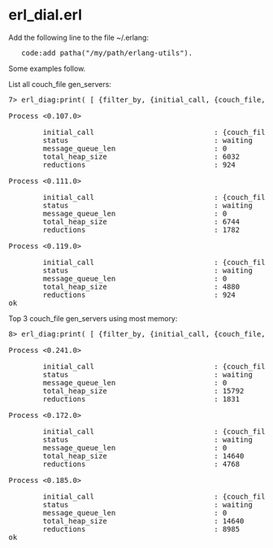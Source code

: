 # erl_dial.erl

Add the following line to the file ~/.erlang:

<pre>	code:add_patha("/my/path/erlang-utils").</pre>

Some examples follow.

List all couch_file gen_servers:
<pre>
7> erl_diag:print( [ {filter_by, {initial_call, {couch_file, init, 1}}} ] ).

Process <0.107.0>

        initial_call                            : {couch_file,init,1}
        status                                  : waiting
        message_queue_len                       : 0
        total_heap_size                         : 6032
        reductions                              : 924

Process <0.111.0>

        initial_call                            : {couch_file,init,1}
        status                                  : waiting
        message_queue_len                       : 0
        total_heap_size                         : 6744
        reductions                              : 1782

Process <0.119.0>

        initial_call                            : {couch_file,init,1}
        status                                  : waiting
        message_queue_len                       : 0
        total_heap_size                         : 4880
        reductions                              : 924
ok
</pre>

Top 3 couch_file gen_servers using most memory:

<pre>
8> erl_diag:print( [ {filter_by, {initial_call, {couch_file, init, 1}}}, {limit, 3}, {sort_by, total_heap_size}, desc] ).

Process <0.241.0>

        initial_call                            : {couch_file,init,1}
        status                                  : waiting
        message_queue_len                       : 0
        total_heap_size                         : 15792
        reductions                              : 1831

Process <0.172.0>

        initial_call                            : {couch_file,init,1}
        status                                  : waiting
        message_queue_len                       : 0
        total_heap_size                         : 14640
        reductions                              : 4768

Process <0.185.0>

        initial_call                            : {couch_file,init,1}
        status                                  : waiting
        message_queue_len                       : 0
        total_heap_size                         : 14640
        reductions                              : 8985
ok
</pre>
